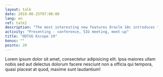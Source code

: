 ```yaml
---
layout: talk
date: 2019-06-25T07:00:00
lang: en
ref: talk2
description: "The most interesting new features Oracle 18c introduces to developers are Polymorphic Table Functions and Qualified Expressions. Polymorphic Table Functions finally allow the developer to define the structure of the returned records at runtime."
activity: "Presenting - conference, SIG meeting, meet-up"
title: "ODTUG Kscope 19"
bonus: ""
points: 20
---
```

Lorem ipsum dolor sit amet, consectetur adipisicing elit. Ipsa maiores ullam nobis sed aut delectus dolorum facere nesciunt non a officia qui tempora, quasi placeat at quod, maxime sunt laudantium!